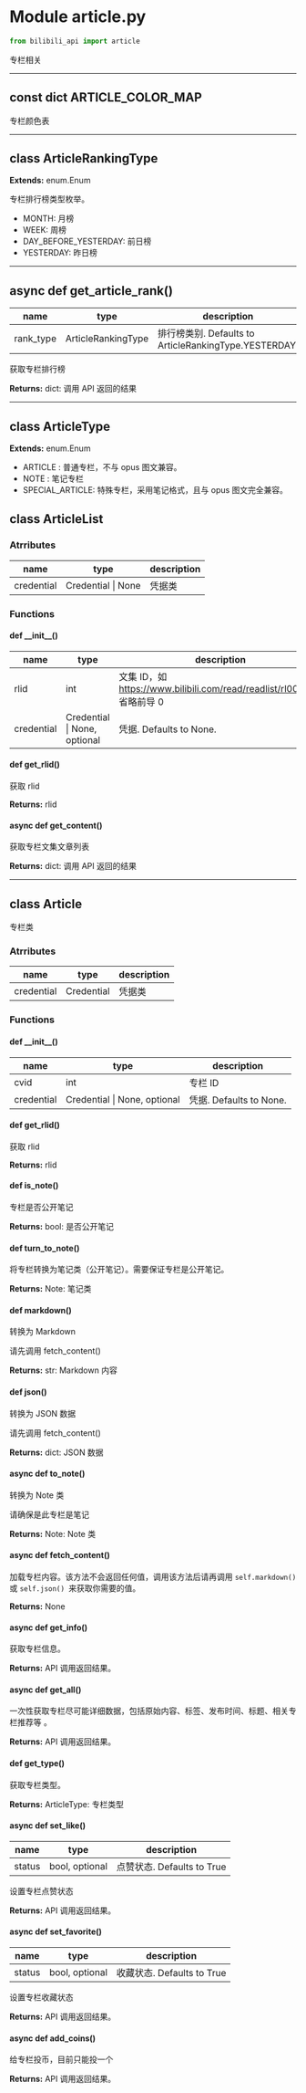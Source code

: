 # Module article.py

```python
from bilibili_api import article
```

专栏相关

---

## const dict ARTICLE_COLOR_MAP

专栏颜色表

---

## class ArticleRankingType

**Extends:** enum.Enum

专栏排行榜类型枚举。

+ MONTH: 月榜
+ WEEK: 周榜
+ DAY_BEFORE_YESTERDAY: 前日榜
+ YESTERDAY: 昨日榜

---

## async def get_article_rank()

| name | type | description |
| ---- | ---- | ----------- |
| rank_type | ArticleRankingType | 排行榜类别. Defaults to ArticleRankingType.YESTERDAY. |

获取专栏排行榜

**Returns:** dict: 调用 API 返回的结果

---

## class ArticleType

**Extends:** enum.Enum

- ARTICLE        : 普通专栏，不与 opus 图文兼容。
- NOTE           : 笔记专栏
- SPECIAL_ARTICLE: 特殊专栏，采用笔记格式，且与 opus 图文完全兼容。

## class ArticleList

### Atrributes

| name | type | description |
| - | - | - |
| credential | Credential \| None | 凭据类 |

### Functions

#### def \_\_init\_\_()

| name | type | description |
| - | - | - |
| rlid       | int                  | 文集 ID，如 https://www.bilibili.com/read/readlist/rl000010 省略前导 0 |
| credential | Credential \| None, optional | 凭据. Defaults to None.                                      |

#### def get_rlid()

获取 rlid

**Returns:** rlid

#### async def get_content()

获取专栏文集文章列表

**Returns:** dict: 调用 API 返回的结果

---

## class Article

专栏类

### Atrributes

| name | type | description |
| - | - | - |
| credential | Credential | 凭据类 |

### Functions

#### def \_\_init\_\_()

| name       | type                 | description             |
| ---------- | -------------------- | ----------------------- |
| cvid       | int                  | 专栏 ID                 |
| credential | Credential \| None, optional | 凭据. Defaults to None. |

#### def get_rlid()

获取 rlid

**Returns:** rlid

#### def is_note()

专栏是否公开笔记

**Returns:** bool: 是否公开笔记

#### def turn_to_note()

将专栏转换为笔记类（公开笔记）。需要保证专栏是公开笔记。

**Returns:** Note: 笔记类

#### def markdown()

转换为 Markdown

请先调用 fetch_content()

**Returns:** str: Markdown 内容

#### def json()

转换为 JSON 数据

请先调用 fetch_content()

**Returns:** dict: JSON 数据

#### async def to_note()

转换为 Note 类

请确保是此专栏是笔记

**Returns:** Note: Note 类

#### async def fetch_content()

加载专栏内容。该方法不会返回任何值，调用该方法后请再调用 `self.markdown()` 或 `self.json() `来获取你需要的值。

**Returns:** None

#### async def get_info()

获取专栏信息。

**Returns:** API 调用返回结果。

#### async def get_all()

一次性获取专栏尽可能详细数据，包括原始内容、标签、发布时间、标题、相关专栏推荐等		。

**Returns:** API 调用返回结果。

#### def get_type()

获取专栏类型。

**Returns:** ArticleType: 专栏类型

#### async def set_like()

| name   | type           | description                |
| ------ | -------------- | -------------------------- |
| status | bool, optional | 点赞状态. Defaults to True |

设置专栏点赞状态

**Returns:** API 调用返回结果。

#### async def set_favorite()

| name   | type           | description                |
| ------ | -------------- | -------------------------- |
| status | bool, optional | 收藏状态. Defaults to True |

设置专栏收藏状态

**Returns:** API 调用返回结果。

#### async def add_coins()

给专栏投币，目前只能投一个

**Returns:** API 调用返回结果。
